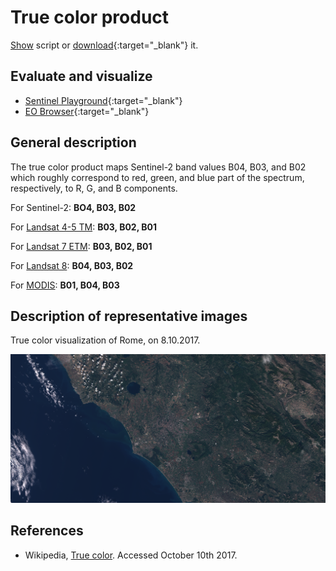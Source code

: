 # True color product

<a href="#" id='togglescript'>Show</a> script or [download](script.js){:target="_blank"} it.
<div id='script_view' style="display:none">
{% highlight javascript %}
{% include_relative script.js %}
{% endhighlight %}
</div>

## Evaluate and visualize
 - [Sentinel Playground](https://apps.sentinel-hub.com/sentinel-playground/?source=S2&lat=41.9027835&lng=12.496365500000024&zoom=12&evalscripturl=https://raw.githubusercontent.com/sentinel-hub/customScripts/master/sentinel-2/true_color/script.js){:target="_blank"}    
 - [EO Browser](http://apps.sentinel-hub.com/eo-browser/#lat=41.9&lng=12.5&zoom=10&datasource=Sentinel-2%20L1C&time=2017-10-08&preset=CUSTOM&layers=B01,B02,B03&evalscript=bGV0IGdhaW4gPSAyLjU7CnJldHVybiBbQjA0LCBCMDMsIEIwMl0ubWFwKGEgPT4gZ2FpbiAqIGEpOwo%3D){:target="_blank"}   

## General description

The true color product maps Sentinel-2 band values B04, B03, and B02 which roughly correspond to red, green, and blue part of the spectrum, respectively, to R, G, and B components.

For Sentinel-2: **BO4, B03, B02**

For [Landsat 4-5 TM](https://custom-scripts.sentinel-hub.com/landsat-4-5-tm/true-color/): **B03, B02, B01**

For [Landsat 7 ETM](https://custom-scripts.sentinel-hub.com/landsat-7-etm/true-color/#): **B03, B02, B01**

For [Landsat 8](https://custom-scripts.sentinel-hub.com/landsat-8/true-color/): **B04, B03, B02**

For [MODIS](https://custom-scripts.sentinel-hub.com/modis/true-color/): **B01, B04, B03**

## Description of representative images

True color visualization of Rome, on 8.10.2017.

![True color visualization of Rome, on 8.10.2017.](fig/fig1.png)


## References
 - Wikipedia, [True color](https://en.wikipedia.org/wiki/False_color#True_color). Accessed October 10th 2017.
